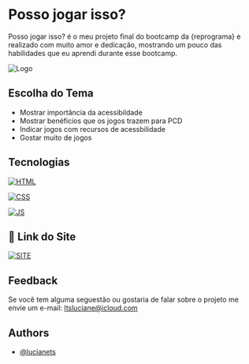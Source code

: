 
# Posso jogar isso?
Posso jogar isso? é o meu projeto final do bootcamp da {reprograma} e realizado com muito amor e dedicação, mostrando um pouco das habilidades que eu aprendi durante esse bootcamp. 

![Logo](https://i.imgur.com/fMFfrsM.png)


## Escolha do Tema

- Mostrar importância da acessibildade 
- Mostrar benéficios que os jogos trazem para PCD
- Indicar jogos com recursos de acessbilidade
- Gostar muito de jogos 


## Tecnologias

[![HTML](https://img.shields.io/badge/HTML5-E34F26?style=for-the-badge&logo=html5&logoColor=white)]()

[![CSS](https://img.shields.io/badge/CSS3-1572B6?style=for-the-badge&logo=css3&logoColor=white)]()

[![JS](https://img.shields.io/badge/JavaScript-323330?style=for-the-badge&logo=javascript&logoColor=F7DF1E)]()






## 🔗 Link do Site
[![SITE](https://img.shields.io/badge/website-000000?style=for-the-badge&logo=About.me&logoColor=white)](https://possojogarisso.netlify.app/index.html)

## Feedback

Se você tem alguma seguestão ou gostaria de falar sobre o projeto me envie um e-mail: ltsluciane@icloud.com

## Authors

- [@lucianets](https://github.com/lucianets)


